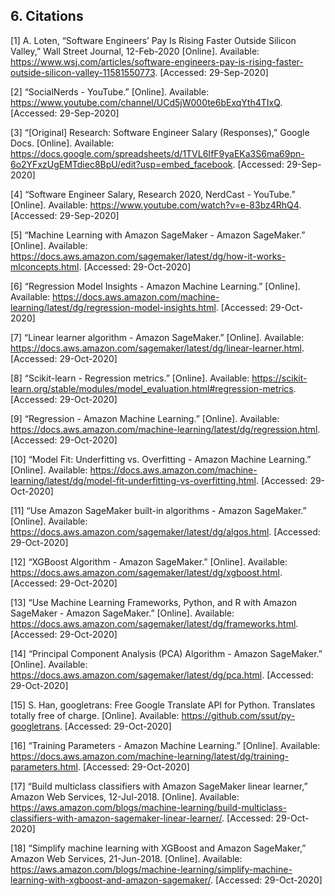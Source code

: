## 6. Citations

[1] A. Loten, “Software Engineers’ Pay Is Rising Faster Outside Silicon Valley,” Wall Street Journal, 12-Feb-2020 [Online]. Available: https://www.wsj.com/articles/software-engineers-pay-is-rising-faster-outside-silicon-valley-11581550773. [Accessed: 29-Sep-2020]

[2] “SocialNerds - YouTube.” [Online]. Available: https://www.youtube.com/channel/UCd5jW000te6bExqYth4TIxQ. [Accessed: 29-Sep-2020]

[3] “[Original] Research: Software Engineer Salary (Responses),” Google Docs. [Online]. Available: https://docs.google.com/spreadsheets/d/1TVL6IfF9yaEKa3S6ma69pn-6o2YFxzUgEMTdiec8BpU/edit?usp=embed_facebook. [Accessed: 29-Sep-2020]

[4] “Software Engineer Salary, Research 2020, NerdCast - YouTube.” [Online]. Available: https://www.youtube.com/watch?v=e-83bz4RhQ4. [Accessed: 29-Sep-2020]

[5] “Machine Learning with Amazon SageMaker - Amazon SageMaker.” [Online]. Available: https://docs.aws.amazon.com/sagemaker/latest/dg/how-it-works-mlconcepts.html. [Accessed: 29-Oct-2020]

[6] “Regression Model Insights - Amazon Machine Learning.” [Online]. Available: https://docs.aws.amazon.com/machine-learning/latest/dg/regression-model-insights.html. [Accessed: 29-Oct-2020]

[7] “Linear learner algorithm - Amazon SageMaker.” [Online]. Available: https://docs.aws.amazon.com/sagemaker/latest/dg/linear-learner.html. [Accessed: 29-Oct-2020]

[8] “Scikit-learn - Regression metrics.” [Online]. Available: https://scikit-learn.org/stable/modules/model_evaluation.html#regression-metrics. [Accessed: 29-Oct-2020]

[9] “Regression - Amazon Machine Learning.” [Online]. Available: https://docs.aws.amazon.com/machine-learning/latest/dg/regression.html. [Accessed: 29-Oct-2020]

[10] “Model Fit: Underfitting vs. Overfitting - Amazon Machine Learning.” [Online]. Available: https://docs.aws.amazon.com/machine-learning/latest/dg/model-fit-underfitting-vs-overfitting.html. [Accessed: 29-Oct-2020]

[11] “Use Amazon SageMaker built-in algorithms - Amazon SageMaker.” [Online]. Available: https://docs.aws.amazon.com/sagemaker/latest/dg/algos.html. [Accessed: 29-Oct-2020]

[12] “XGBoost Algorithm - Amazon SageMaker.” [Online]. Available: https://docs.aws.amazon.com/sagemaker/latest/dg/xgboost.html. [Accessed: 29-Oct-2020]

[13] “Use Machine Learning Frameworks, Python, and R with Amazon SageMaker - Amazon SageMaker.” [Online]. Available: https://docs.aws.amazon.com/sagemaker/latest/dg/frameworks.html. [Accessed: 29-Oct-2020]

[14] “Principal Component Analysis (PCA) Algorithm - Amazon SageMaker.” [Online]. Available: https://docs.aws.amazon.com/sagemaker/latest/dg/pca.html. [Accessed: 29-Oct-2020]

[15] S. Han, googletrans: Free Google Translate API for Python. Translates totally free of charge. [Online]. Available: https://github.com/ssut/py-googletrans. [Accessed: 29-Oct-2020]

[16] “Training Parameters - Amazon Machine Learning.” [Online]. Available: https://docs.aws.amazon.com/machine-learning/latest/dg/training-parameters.html. [Accessed: 29-Oct-2020]

[17] “Build multiclass classifiers with Amazon SageMaker linear learner,” Amazon Web Services, 12-Jul-2018. [Online]. Available: https://aws.amazon.com/blogs/machine-learning/build-multiclass-classifiers-with-amazon-sagemaker-linear-learner/. [Accessed: 29-Oct-2020]

[18] “Simplify machine learning with XGBoost and Amazon SageMaker,” Amazon Web Services, 21-Jun-2018. [Online]. Available: https://aws.amazon.com/blogs/machine-learning/simplify-machine-learning-with-xgboost-and-amazon-sagemaker/. [Accessed: 29-Oct-2020]
